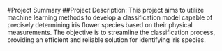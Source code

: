 #Project Summary
##Project Description:
This project aims to utilize machine learning methods to develop a classification model capable of precisely determining iris flower species based on their physical measurements. 
The objective is to streamline the classification process, providing an efficient and reliable solution for identifying iris species.
